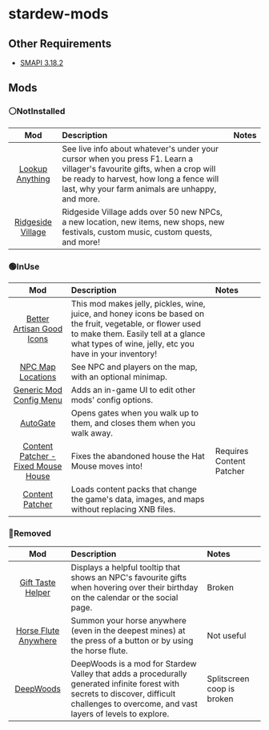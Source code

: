 # stardew-mods

## Other Requirements

- [SMAPI 3.18.2](https://smapi.io/)

## Mods

### ⚪NotInstalled

| Mod | Description | Notes |
| :-: | :-- | :-- |
| [Lookup Anything](https://www.nexusmods.com/stardewvalley/mods/541) | See live info about whatever's under your cursor when you press F1. Learn a villager's favourite gifts, when a crop will be ready to harvest, how long a fence will last, why your farm animals are unhappy, and more. | |
| [Ridgeside Village](https://www.nexusmods.com/stardewvalley/mods/7286) | Ridgeside Village adds over 50 new NPCs, a new location, new items, new shops, new festivals, custom music, custom quests, and more! |  |

### 🟢InUse

| Mod | Description | Notes |
| :-: | :-- | :-- |
| [Better Artisan Good Icons](https://www.nexusmods.com/stardewvalley/mods/2080) |This mod makes jelly, pickles, wine, juice, and honey icons be based on the fruit, vegetable, or flower used to make them. Easily tell at a glance what types of wine, jelly, etc you have in your inventory! |  |
| [NPC Map Locations](https://www.nexusmods.com/stardewvalley/mods/239) |See NPC and players on the map, with an optional minimap. |  |
| [Generic Mod Config Menu](https://www.nexusmods.com/stardewvalley/mods/5098) |Adds an in-game UI to edit other mods' config options. |  |
| [AutoGate](https://www.nexusmods.com/stardewvalley/mods/820) |Opens gates when you walk up to them, and closes them when you walk away. |  |
| [Content Patcher - Fixed Mouse House](https://www.nexusmods.com/stardewvalley/mods/1975) | Fixes the abandoned house the Hat Mouse moves into! | Requires Content Patcher |
| [Content Patcher](https://www.nexusmods.com/stardewvalley/mods/1915) | Loads content packs that change the game's data, images, and maps without replacing XNB files. |  |

### 🔴Removed

| Mod | Description | Notes |
| :-: | :-- | :-- |
| [Gift Taste Helper](https://www.nexusmods.com/stardewvalley/mods/229) | Displays a helpful tooltip that shows an NPC's favourite gifts when hovering over their birthday on the calendar or the social page. | Broken |
| [Horse Flute Anywhere](https://www.nexusmods.com/stardewvalley/mods/7500) | Summon your horse anywhere (even in the deepest mines) at the press of a button or by using the horse flute. | Not useful |
| [DeepWoods](https://www.nexusmods.com/stardewvalley/mods/2571) | DeepWoods is a mod for Stardew Valley that adds a procedurally generated infinite forest with secrets to discover, difficult challenges to overcome, and vast layers of levels to explore. | Splitscreen coop is broken |



